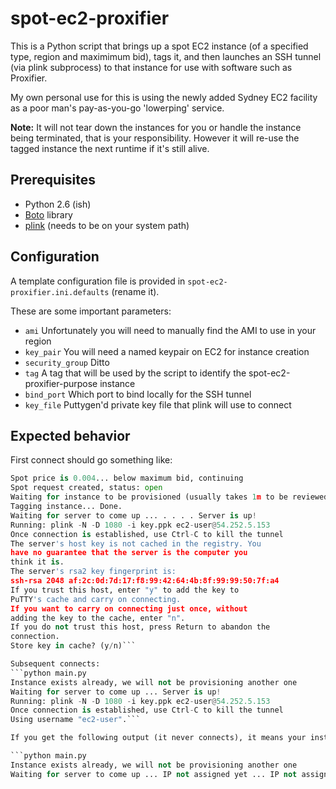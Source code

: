 spot-ec2-proxifier
==================
This is a Python script that brings up a spot EC2 instance (of a specified type, region and maximimum bid), tags it, and then launches an SSH tunnel (via plink subprocess) to that instance for use with software such as Proxifier.

My own personal use for this is using the newly added Sydney EC2 facility as a poor man's pay-as-you-go 'lowerping' service.

**Note:**  It will not tear down the instances for you or handle the instance being terminated, that is your responsibility. However it will re-use the tagged instance the next runtime if it's still alive.

Prerequisites
---------
* Python 2.6 (ish)
* [Boto](https://github.com/boto/boto) library
* [plink](http://www.chiark.greenend.org.uk/~sgtatham/putty/download.html) (needs to be on your system path)

Configuration
---------
A template configuration file is provided in `spot-ec2-proxifier.ini.defaults` (rename it).

These are some important parameters:

- `ami` Unfortunately you will need to manually find the AMI to use in your region
- `key_pair` You will need a named keypair on EC2 for instance creation
- `security_group` Ditto
- `tag` A tag that will be used by the script to identify the spot-ec2-proxifier-purpose instance
- `bind_port` Which port to bind locally for the SSH tunnel
- `key_file` Puttygen'd private key file that plink will use to connect

Expected behavior
-------------
First connect  should go something like:
```python main.py
Spot price is 0.004... below maximum bid, continuing
Spot request created, status: open
Waiting for instance to be provisioned (usually takes 1m to be reviewed, another 2m to be fulfilled) ...  . . . Instance is active.
Tagging instance... Done.
Waiting for server to come up ... . . . . Server is up!
Running: plink -N -D 1080 -i key.ppk ec2-user@54.252.5.153
Once connection is established, use Ctrl-C to kill the tunnel
The server's host key is not cached in the registry. You
have no guarantee that the server is the computer you
think it is.
The server's rsa2 key fingerprint is:
ssh-rsa 2048 af:2c:0d:7d:17:f8:99:42:64:4b:8f:99:99:50:7f:a4
If you trust this host, enter "y" to add the key to
PuTTY's cache and carry on connecting.
If you want to carry on connecting just once, without
adding the key to the cache, enter "n".
If you do not trust this host, press Return to abandon the
connection.
Store key in cache? (y/n)```

Subsequent connects:
```python main.py
Instance exists already, we will not be provisioning another one
Waiting for server to come up ... Server is up!
Running: plink -N -D 1080 -i key.ppk ec2-user@54.252.5.153
Once connection is established, use Ctrl-C to kill the tunnel
Using username "ec2-user".```

If you get the following output (it never connects), it means your instance is dead, you need to de-tag it in AWS Console (sorry D:) and re-run the script:

```python main.py
Instance exists already, we will not be provisioning another one
Waiting for server to come up ... IP not assigned yet ... IP not assigned yet ...```